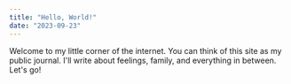 ```yaml
---
title: "Hello, World!"
date: "2023-09-23"
---
```


Welcome to my little corner of the internet. You can think of this site as my public journal. I'll write about feelings, family, and everything in between. Let's go!
